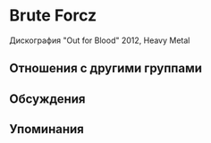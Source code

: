 # Brute Forcz

Дискография
"Out for Blood" 2012, Heavy Metal

## Отношения с другими группами


## Обсуждения


## Упоминания

